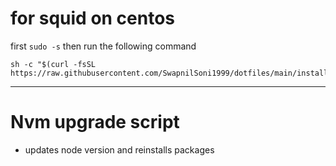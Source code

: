 # for squid on centos
first `sudo -s` then run the following command
```
sh -c "$(curl -fsSL https://raw.githubusercontent.com/SwapnilSoni1999/dotfiles/main/install_squid.sh)"
```
<hr>

# Nvm upgrade script

- updates node version and reinstalls packages
